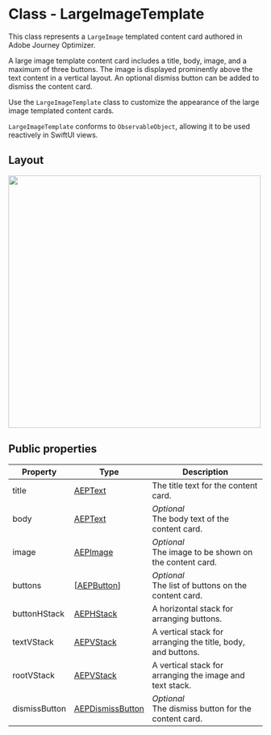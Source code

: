 # Class - LargeImageTemplate
 
 This class represents a `LargeImage` templated content card authored in Adobe Journey Optimizer. 
 
 A large image template content card includes a title, body, image, and a maximum of three buttons. The image is displayed prominently above the text content in a vertical layout. An optional dismiss button can be added to dismiss the content card. 
 
 Use the `LargeImageTemplate` class to customize the appearance of the large image templated content cards. 
 
 `LargeImageTemplate` conforms to `ObservableObject`, allowing it to be used reactively in SwiftUI views.

## Layout

<img src="../../../Assets/largeimagetemplate-layout.png" width="500" />

## Public properties

| Property      | Type                                           | Description                                                  |
| ------------- | ---------------------------------------------- | ------------------------------------------------------------ |
| title         | [AEPText](../UIElements/aeptext.md)            | The title text for the content card.                         |
| body          | [AEPText](../UIElements/aeptext.md)            | *Optional*<br>The body text of the content card.             |
| image         | [AEPImage](../UIElements/aepimage.md)          | *Optional*<br>The image to be shown on the content card.     |
| buttons       | [[AEPButton](../UIElements/aepbutton.md)]      | *Optional*<br>The list of buttons on the content card.       |
| buttonHStack  | [AEPHStack](../UIElements/aepstack.md)         | A horizontal stack for arranging buttons.                    |
| textVStack    | [AEPVStack](../UIElements/aepstack.md)         | A vertical stack for arranging the title, body, and buttons. |
| rootVStack    | [AEPVStack](../UIElements/aepstack.md)         | A vertical stack for arranging the image and text stack.     |
| dismissButton | [AEPDismissButton](../UIElements/aepdismissbutton.md) | *Optional*<br>The dismiss button for the content card.       |
